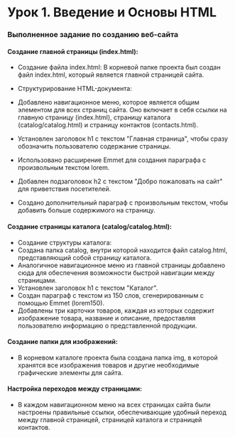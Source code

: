 # Урок 1. Введение и Основы HTML

### Выполненное задание по созданию веб-сайта

#### Создание главной страницы (index.html):

- Создание файла index.html: В корневой папке проекта был создан файл index.html, который является главной страницей сайта.
 
- Структурирование HTML-документа:
 - Добавлено навигационное меню, которое является общим элементом для всех страниц сайта. Оно включает в себя ссылки на главную страницу (index.html), страницу каталога (catalog/catalog.html) и страницу контактов (contacts.html).
 - Установлен заголовок h1 с текстом "Главная страница", чтобы сразу обозначить пользователю содержание страницы.
 - Использовано расширение Emmet для создания параграфа с произвольным текстом lorem.
 - Добавлен подзаголовок h2 с текстом "Добро пожаловать на сайт" для приветствия посетителей.
 - Создано дополнительный параграф с произвольным текстом, чтобы добавить больше содержимого на страницу.

#### Создание страницы каталога (catalog/catalog.html):

- Создание структуры каталога:
 - Создана папка catalog, внутри которой находится файл catalog.html, представляющий собой страницу каталога.
 - Аналогичное навигационное меню из главной страницы добавлено сюда для обеспечения возможности быстрой навигации между страницами.
 - Установлен заголовок h1 с текстом "Каталог".
 - Создан параграф с текстом из 150 слов, сгенерированным с помощью Emmet (lorem150).
 - Добавлены три карточки товаров, каждая из которых содержит изображение товара, название и описание, предоставляя пользователю информацию о представленной продукции.

#### Создание папки для изображений:

- В корневом каталоге проекта была создана папка img, в которой хранятся все изображения товаров и другие необходимые графические элементы для сайта.

#### Настройка переходов между страницами:

- В каждом навигационном меню на всех страницах сайта были настроены правильные ссылки, обеспечивающие удобный переход между главной страницей, страницей каталога и страницей контактов.
